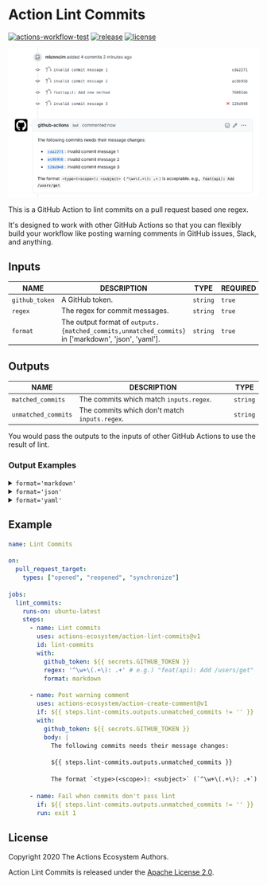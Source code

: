 # Action Lint Commits

[![actions-workflow-test][actions-workflow-test-badge]][actions-workflow-test]
[![release][release-badge]][release]
[![license][license-badge]][license]

![screenshot](./docs/assets/screenshot.png)

This is a GitHub Action to lint commits on a pull request based one regex.

It's designed to work with other GitHub Actions so that you can flexibly build your workflow like posting warning comments in GitHub issues, Slack, and anything.

## Inputs

|      NAME      |                                             DESCRIPTION                                             |   TYPE   | REQUIRED | DEFAULT |
| -------------- | --------------------------------------------------------------------------------------------------- | -------- | -------- | ------- |
| `github_token` | A GitHub token.                                                                                     | `string` | `true`   | `N/A`   |
| `regex`        | The regex for commit messages.                                                                      | `string` | `true`   | `N/A`   |
| `format`       | The output format of `outputs.{matched_commits,unmatched_commits}` in ['markdown', 'json', 'yaml']. | `string` | `true`   | `N/A`   |

## Outputs

|        NAME         |                  DESCRIPTION                  |   TYPE   |
| ------------------- | --------------------------------------------- | -------- |
| `matched_commits`   | The commits which match `inputs.regex`.       | `string` |
| `unmatched_commits` | The commits which don't match `inputs.regex`. | `string` |

You would pass the outputs to the inputs of other GitHub Actions to use the result of lint.

### Output Examples

<details>
<summary><code>format='markdown'</code></summary>

```markdown
- [sha1xxxx](https://github.com/owner/repo/commit/sha1xxxxxxxxxxxxxxxxxxxxxxxxxxxxxxxxxxxx): message 1
- [sha2xxxx](https://github.com/owner/repo/commit/sha2xxxxxxxxxxxxxxxxxxxxxxxxxxxxxxxxxxxx): message 2
- [sha3xxxx](https://github.com/owner/repo/commit/sha3xxxxxxxxxxxxxxxxxxxxxxxxxxxxxxxxxxxx): message 3
```

</details>

<details>
<summary><code>format='json'</code></summary>

```json
[
  {
    "message": "message 1",
    "sha": "sha1xxxxxxxxxxxxxxxxxxxxxxxxxxxxxxxxxxxx",
    "url": "https://github.com/owner/repo/commit/sha1xxxxxxxxxxxxxxxxxxxxxxxxxxxxxxxxxxxx"
  },
  {
    "message": "message 2",
    "sha": "sha2xxxxxxxxxxxxxxxxxxxxxxxxxxxxxxxxxxxx",
    "url": "https://github.com/owner/repo/commit/sha2xxxxxxxxxxxxxxxxxxxxxxxxxxxxxxxxxxxx"
  },
  {
    "message": "message 3",
    "sha": "sha3xxxxxxxxxxxxxxxxxxxxxxxxxxxxxxxxxxxx",
    "url": "https://github.com/owner/repo/commit/sha3xxxxxxxxxxxxxxxxxxxxxxxxxxxxxxxxxxxx"
  }
]
```

</details>

<details>
<summary><code>format='yaml'</code></summary>

```yaml
- message: "message 1"
  sha: "sha1xxxxxxxxxxxxxxxxxxxxxxxxxxxxxxxxxxxx"
  url: "https://github.com/owner/repo/commit/sha1xxxxxxxxxxxxxxxxxxxxxxxxxxxxxxxxxxxx"
- message: "message 2"
  sha: "sha2xxxxxxxxxxxxxxxxxxxxxxxxxxxxxxxxxxxx"
  url: "https://github.com/owner/repo/commit/sha2xxxxxxxxxxxxxxxxxxxxxxxxxxxxxxxxxxxx"
- message: "message 3"
  sha: "sha3xxxxxxxxxxxxxxxxxxxxxxxxxxxxxxxxxxxx"
  url: "https://github.com/owner/repo/commit/sha3xxxxxxxxxxxxxxxxxxxxxxxxxxxxxxxxxxxx"
```

</details>

## Example

```yaml
name: Lint Commits

on:
  pull_request_target:
    types: ["opened", "reopened", "synchronize"]

jobs:
  lint_commits:
    runs-on: ubuntu-latest
    steps:
      - name: Lint commits
        uses: actions-ecosystem/action-lint-commits@v1
        id: lint-commits
        with:
          github_token: ${{ secrets.GITHUB_TOKEN }}
          regex: '^\w+\(.+\): .+' # e.g.) "feat(api): Add /users/get"
          format: markdown

      - name: Post warning comment
        uses: actions-ecosystem/action-create-comment@v1
        if: ${{ steps.lint-commits.outputs.unmatched_commits != '' }}
        with:
          github_token: ${{ secrets.GITHUB_TOKEN }}
          body: |
            The following commits needs their message changes:

            ${{ steps.lint-commits.outputs.unmatched_commits }}

            The format `<type>(<scope>): <subject>` (`^\w+\(.+\): .+`) is acceptable. e.g., `feat(api): Add /users/get`

      - name: Fail when commits don't pass lint
        if: ${{ steps.lint-commits.outputs.unmatched_commits != '' }}
        run: exit 1

```

## License

Copyright 2020 The Actions Ecosystem Authors.

Action Lint Commits is released under the [Apache License 2.0](./LICENSE).

<!-- badge links -->

[actions-workflow-test]: https://github.com/actions-ecosystem/action-lint-commits/actions?query=workflow%3ATest
[actions-workflow-test-badge]: https://img.shields.io/github/workflow/status/actions-ecosystem/action-lint-commits/Test?label=Test&style=for-the-badge&logo=github

[release]: https://github.com/actions-ecosystem/action-lint-commits/releases
[release-badge]: https://img.shields.io/github/v/release/actions-ecosystem/action-lint-commits?style=for-the-badge&logo=github

[license]: LICENSE
[license-badge]: https://img.shields.io/github/license/actions-ecosystem/action-lint-commits?style=for-the-badge
